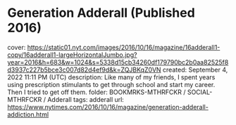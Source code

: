# Generation Adderall (Published 2016)

cover: https://static01.nyt.com/images/2016/10/16/magazine/16adderall1-copy/16adderall1-largeHorizontalJumbo.jpg?year=2016&h=683&w=1024&s=5338d15cb34260df179790bc2b0aa82525f8d3937c227b5bce3c007d82d4ef9d&k=ZQJBKqZ0VN
created: September 4, 2022 11:11 PM (UTC)
description: Like many of my friends, I spent years using prescription stimulants to get through school and start my career. Then I tried to get off them.
folder: BOOKMRKS-MTHRFCKR / SOCIAL-MTHRFCKR / Adderall
tags: adderall
url: https://www.nytimes.com/2016/10/16/magazine/generation-adderall-addiction.html
